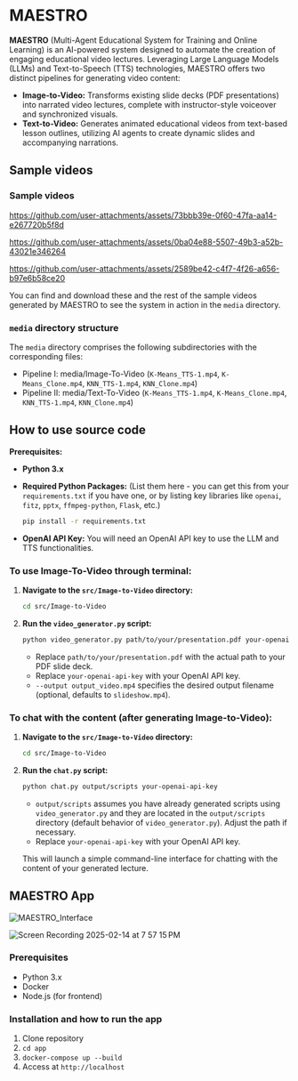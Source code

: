 # MAESTRO

**MAESTRO** (Multi-Agent Educational System for Training and Online Learning) is an AI-powered system designed to automate the creation of engaging educational video lectures.  Leveraging Large Language Models (LLMs) and Text-to-Speech (TTS) technologies, MAESTRO offers two distinct pipelines for generating video content:

*   **Image-to-Video:** Transforms existing slide decks (PDF presentations) into narrated video lectures, complete with instructor-style voiceover and synchronized visuals.
*   **Text-to-Video:** Generates animated educational videos from text-based lesson outlines, utilizing AI agents to create dynamic slides and accompanying narrations.

## Sample videos

### Sample videos

https://github.com/user-attachments/assets/73bbb39e-0f60-47fa-aa14-e267720b5f8d

https://github.com/user-attachments/assets/0ba04e88-5507-49b3-a52b-43021e346264

https://github.com/user-attachments/assets/2589be42-c4f7-4f26-a656-b97e6b58ce20

You can find and download these and the rest of the sample videos generated by MAESTRO to see the system in action in the `media` directory.

### `media` directory structure

The `media` directory comprises the following subdirectories with the corresponding files:

- Pipeline I: media/Image-To-Video (`K-Means_TTS-1.mp4`, `K-Means_Clone.mp4`, `KNN_TTS-1.mp4`, `KNN_Clone.mp4`)
- Pipeline II: media/Text-To-Video (`K-Means_TTS-1.mp4`, `K-Means_Clone.mp4`, `KNN_TTS-1.mp4`, `KNN_Clone.mp4`)

## How to use source code

**Prerequisites:**

*   **Python 3.x**
*   **Required Python Packages:** (List them here - you can get this from your `requirements.txt` if you have one, or by listing key libraries like `openai`, `fitz`, `pptx`, `ffmpeg-python`, `Flask`, etc.)
    ```bash
    pip install -r requirements.txt
    ```

*   **OpenAI API Key:** You will need an OpenAI API key to use the LLM and TTS functionalities.

### To use Image-To-Video through terminal:

1.  **Navigate to the `src/Image-to-Video` directory:**
    ```bash
    cd src/Image-to-Video
    ```

2.  **Run the `video_generator.py` script:**

    ```bash
    python video_generator.py path/to/your/presentation.pdf your-openai-api-key --output output_video.mp4
    ```
    *   Replace `path/to/your/presentation.pdf` with the actual path to your PDF slide deck.
    *   Replace `your-openai-api-key` with your OpenAI API key.
    *   `--output output_video.mp4` specifies the desired output filename (optional, defaults to `slideshow.mp4`).

### To chat with the content (after generating Image-to-Video):

1.  **Navigate to the `src/Image-to-Video` directory:**
    ```bash
    cd src/Image-to-Video
    ```

2.  **Run the `chat.py` script:**

    ```bash
    python chat.py output/scripts your-openai-api-key
    ```
    *   `output/scripts` assumes you have already generated scripts using `video_generator.py` and they are located in the `output/scripts` directory (default behavior of `video_generator.py`). Adjust the path if necessary.
    *   Replace `your-openai-api-key` with your OpenAI API key.

    This will launch a simple command-line interface for chatting with the content of your generated lecture.

## MAESTRO App
![MAESTRO_Interface](https://github.com/user-attachments/assets/290341b7-90ae-47fb-b527-ab4d2605a90a)

![Screen Recording 2025-02-14 at 7 57 15 PM](https://github.com/user-attachments/assets/5e3be40c-4218-41b0-8247-db6d5a964da0)


### Prerequisites
- Python 3.x
- Docker
- Node.js (for frontend)

### Installation and how to run the app
1. Clone repository
2. `cd app`
3. `docker-compose up --build`
4. Access at `http://localhost`
